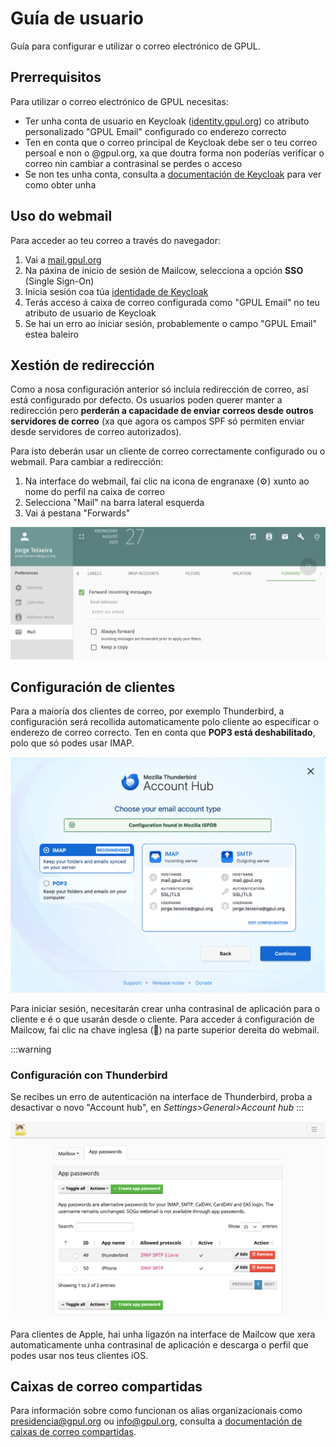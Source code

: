 # Guía de usuario

Guía para configurar e utilizar o correo electrónico de GPUL.

## Prerrequisitos

Para utilizar o correo electrónico de GPUL necesitas:

- Ter unha conta de usuario en Keycloak (<a href="https://identity.gpul.org" target="_blank">identity.gpul.org</a>) co atributo personalizado "GPUL Email" configurado co enderezo correcto
- Ten en conta que o correo principal de Keycloak debe ser o teu correo persoal e non o @gpul.org, xa que doutra forma non poderías verificar o correo nin cambiar a contrasinal se perdes o acceso
- Se non tes unha conta, consulta a [documentación de Keycloak](../keycloak/user-guide) para ver como obter unha

## Uso do webmail

Para acceder ao teu correo a través do navegador:

1. Vai a <a href="https://mail.gpul.org" target="_blank">mail.gpul.org</a>
2. Na páxina de inicio de sesión de Mailcow, selecciona a opción **SSO** (Single Sign-On)
3. Inicia sesión coa túa [identidade de Keycloak](../keycloak/user-guide)
4. Terás acceso á caixa de correo configurada como "GPUL Email" no teu atributo de usuario de Keycloak
5. Se hai un erro ao iniciar sesión, probablemente o campo "GPUL Email" estea baleiro

## Xestión de redirección

Como a nosa configuración anterior só incluía redirección de correo, así está configurado por defecto. Os usuarios poden querer manter a redirección pero **perderán a capacidade de enviar correos desde outros servidores de correo** (xa que agora os campos SPF só permiten enviar desde servidores de correo autorizados).

Para isto deberán usar un cliente de correo correctamente configurado ou o webmail. Para cambiar a redirección:

1. Na interface do webmail, fai clic na icona de engranaxe (⚙️) xunto ao nome do perfil na caixa de correo
2. Selecciona "Mail" na barra lateral esquerda
3. Vai á pestana "Forwards"

![Forwards in Webmail Interface](./assets/forward.png)

## Configuración de clientes

Para a maioría dos clientes de correo, por exemplo Thunderbird, a configuración será recollida automaticamente polo cliente ao especificar o enderezo de correo correcto. Ten en conta que **POP3 está deshabilitado**, polo que só podes usar IMAP.

![Automatic Config Discovery in Thunderbird](./assets/client-config.png)

Para iniciar sesión, necesitarán crear unha contrasinal de aplicación para o cliente e é o que usarán desde o cliente. Para acceder á configuración de Mailcow, fai clic na chave inglesa (🔧) na parte superior dereita do webmail.

:::warning

### Configuración con Thunderbird

Se recibes un erro de autenticación na interface de Thunderbird, proba a desactivar o novo "Account hub", en _Settings>General>Account hub_ :::

![App Passwords Mailcow Interface](./assets/app-passwords.png)

Para clientes de Apple, hai unha ligazón na interface de Mailcow que xera automaticamente unha contrasinal de aplicación e descarga o perfil que podes usar nos teus clientes iOS.

## Caixas de correo compartidas

Para información sobre como funcionan os alias organizacionais como presidencia@gpul.org ou info@gpul.org, consulta a [documentación de caixas de correo compartidas](./shared-mailboxes).
